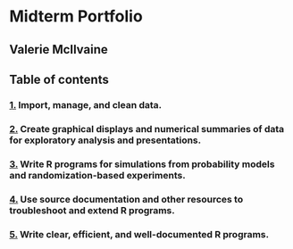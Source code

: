 # Midterm Portfolio
## Valerie McIlvaine
## Table of contents
### [1.](https://github.com/mcilvaiv/Midterm-Portfolio/blob/main/1.md) Import, manage, and clean data.

### [2.](https://github.com/mcilvaiv/Midterm-Portfolio/blob/main/2.md) Create graphical displays and numerical summaries of data for exploratory analysis and presentations.

### [3.](https://github.com/mcilvaiv/Midterm-Portfolio/blob/main/3.md) Write R programs for simulations from probability models and randomization-based experiments.
### [4.](https://github.com/mcilvaiv/Midterm-Portfolio/blob/main/4.md) Use source documentation and other resources to troubleshoot and extend R programs.

### [5.](https://github.com/mcilvaiv/Midterm-Portfolio/blob/main/5.md) Write clear, efficient, and well-documented R programs.

